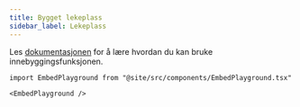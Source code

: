 ```yaml
---
title: Bygget lekeplass
sidebar_label: Lekeplass
---
```


Les [dokumentasjonen](intro) for å lære hvordan du kan bruke innebyggingsfunksjonen.

```mdx-code-block
import EmbedPlayground from "@site/src/components/EmbedPlayground.tsx"

<EmbedPlayground />
```

